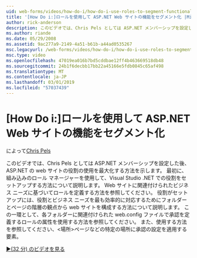 ```yaml
---
uid: web-forms/videos/how-do-i/how-do-i-use-roles-to-segment-functionality-in-an-aspnet-web-site
title: '[How Do i:]ロールを使用して ASP.NET Web サイトの機能をセグメント化 |Microsoft Docs'
author: rick-anderson
description: このビデオでは、Chris Pels としては ASP.NET メンバーシップを設定した後、ASP.NET の web サイトの役割の使用を最大化する方法を示します。 まず、rol をセットアップする方法を学習します.
ms.author: riande
ms.date: 05/29/2008
ms.assetid: 9ac277a9-2149-4a51-b61b-a44ad0535267
msc.legacyurl: /web-forms/videos/how-do-i/how-do-i-use-roles-to-segment-functionality-in-an-aspnet-web-site
msc.type: video
ms.openlocfilehash: 47019ea016b7bd5cddbae12ff4b463669518db48
ms.sourcegitcommit: 24b1f6decbb17bb22a45166e5fdb0845c65af498
ms.translationtype: MT
ms.contentlocale: ja-JP
ms.lasthandoff: 03/01/2019
ms.locfileid: "57037439"
---
```

<a name="how-do-i-use-roles-to-segment-functionality-in-an-aspnet-web-site"></a>[How Do i:]ロールを使用して ASP.NET Web サイトの機能をセグメント化
====================
によって[Chris Pels](https://twitter.com/chrispels)

このビデオでは、Chris Pels としては ASP.NET メンバーシップを設定した後、ASP.NET の web サイトの役割の使用を最大化する方法を示します。 最初に、組み込みのロール マネージャーを使用して、Visual Studio .NET での役割をセットアップする方法について説明します。 Web サイトに関連付けられたビジネス ニーズに基づいてロールを定義する方法を参照してください。 役割がセットアップには、役割とビジネス ニーズを最も効率的に対応するためにフォルダーとページの階層の観点から web サイトを構成する方法について説明します。 この一環として、各フォルダーに関連付けられた web.config ファイルで承認を定義するロールの属性を使用する方法を参照してください。 また、使用する方法を参照してください、&lt;場所&gt;ページなどの特定の場所に承認の設定を適用する要素。

[&#9654;(32 分) のビデオを見る](https://channel9.msdn.com/Blogs/ASP-NET-Site-Videos/how-do-i-use-roles-to-segment-functionality-in-an-aspnet-web-site)

